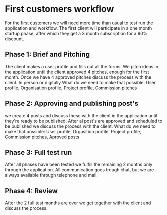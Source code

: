 # First customers workflow

For the first customers we will need more time than usual to test run the application and workflow.
The first client will participate in a one month startup phase, after which they get a 3 month subscription for a 90% discount. 

## Phase 1: Brief and Pitching

The client makes a user profile and fills out all the forms.
We pitch ideas in the application until the client approved 4 pitches, enough for the first month. 
Once we have 4 approved pitches discuss the process with the client. In person or digitally
What do we need to make that possible: User profile, Organisation profile, Project profile,  Commission pitches

## Phase 2: Approving and publishing post's

we create 4 posts and discuss these with the client in the application until they're ready to be published.
After al post's are approved and scheduled to be published we discuss the process with the client.
What do we need to make that possible: User profile, Orgasition profile, Project profile,  Commission pitches, Aproved posts

## Phase 3: Full test run

After all phases have been tested we fulfill the remaining 2 months only through the application. All communication goes trough chat, but we are always available through telephone and mail. 

## Phase 4: Review

After the 2 full test months are over we get together with the client and discuss the process. 
